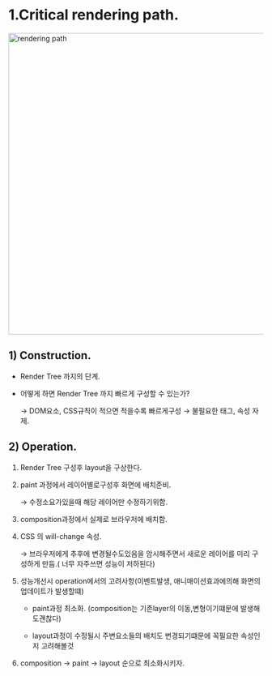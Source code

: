 # 1.Critical rendering path.
<img width="595" alt="rendering path" src="https://user-images.githubusercontent.com/58588011/118286855-dce30580-b50d-11eb-916f-f161867244e7.png">


## 1) Construction.
- Render Tree 까지의 단계.
- 어떻게 하면 Render Tree 까지 빠르게 구성할 수 있는가?

    → DOM요소, CSS규칙이 적으면 적을수록 빠르게구성 → 불필요한 태그, 속성 자제.

## 2) Operation.

1) Render Tree 구성후 layout을 구상한다.

2)  paint 과정에서  레이어별로구성후 화면에 배치준비.

    → 수정소요가있을때 해당 레이어만 수정하기위함.

3)  composition과정에서 실제로 브라우저에 배치함.

4)  CSS 의 will-change 속성.

    → 브라우저에게 추후에 변경될수도있음을 암시해주면서 새로운 레이어를 미리 구성하게 만듬.( 너무 자주쓰면 성능이 저하된다)

5)  성능개선시 operation에서의 고려사항(이벤트발생, 애니매이션효과에의해 화면의 업데이트가 발생할떄)

    - paint과정 최소화. (composition는 기존layer의 이동,변형이기떄문에 발생해도괜찮다)

    - layout과정이 수정될시 주변요소들의 배치도 변경되기떄문에 꼭필요한 속성인지 고려해볼것

6) composition → paint → layout 순으로 최소화시키자.
